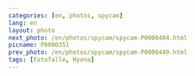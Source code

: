 ```yaml
---
categories: [en, photos, spycam]
lang: en
layout: photo
next_photo: /en/photos/spycam/spycam-P0000484.html
picname: P0000351
prev_photo: /en/photos/spycam/spycam-P0000449.html
tags: [Fotofalle, Hyena]
---
```

